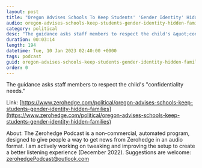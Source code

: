 ```yaml
---
layout: post
title: "Oregon Advises Schools To Keep Students' 'Gender Identity' Hidden From Families"
audio: oregon-advises-schools-keep-students-gender-identity-hidden-families-0
category: political
desc: "The guidance asks staff members to respect the child's &quot;confidentiality needs.&quot;"
duration: 00:03:14
length: 194
datetime: Tue, 10 Jan 2023 02:40:00 +0000
tags: podcast
guid: oregon-advises-schools-keep-students-gender-identity-hidden-families-0
order: 0
---
```

The guidance asks staff members to respect the child's &quot;confidentiality needs.&quot;

Link: [https://www.zerohedge.com/political/oregon-advises-schools-keep-students-gender-identity-hidden-families](https://www.zerohedge.com/political/oregon-advises-schools-keep-students-gender-identity-hidden-families)

About: The Zerohedge Podcast is a non-commercial, automated program, designed to give people a way to get news from Zerohedge in an audio format.  I am actively working on tweaking and improving the setup to create a better listening experience (December 2022).  Suggestions are welcome: [zerohedgePodcast@outlook.com](mailto:zerohedgePodcast@outlook.com)